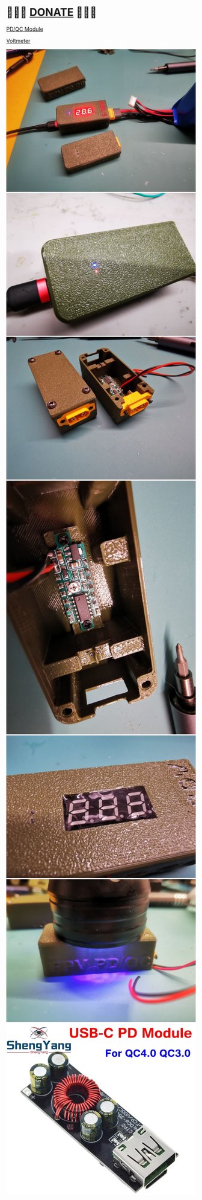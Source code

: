 
# 🍩🍩🍩 [DONATE](https://send.monobank.ua/jar/8GPxyGjM8E) 🍩🍩🍩


[PD/QC Module](https://www.aliexpress.com/item/4000186077208.html)

[Voltmeter](https://www.aliexpress.com/item/1005003922676564.html)

![](/PD_QC_module/5.jpg)
![](/PD_QC_module/6.jpg)
![](/PD_QC_module/3.jpg)
![](/PD_QC_module/4.jpg)
![](/PD_QC_module/1.jpg)
![](/PD_QC_module/2.jpg)
![](/PD_QC_module/7.jpg)
